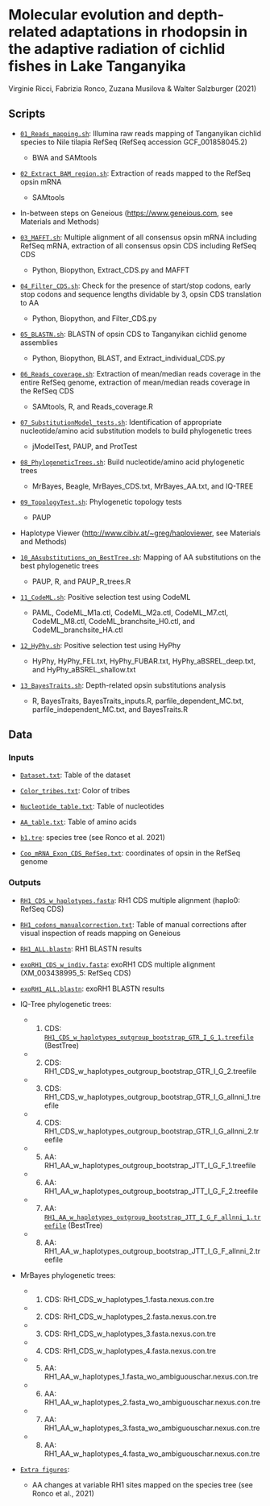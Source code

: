 # Molecular evolution and depth-related adaptations in rhodopsin in the adaptive radiation of cichlid fishes in Lake Tanganyika
Virginie Ricci, Fabrizia Ronco, Zuzana Musilova & Walter Salzburger (2021)

## Scripts

* [`01_Reads_mapping.sh`](Scripts/01_Reads_mapping.sh): Illumina raw reads mapping of Tanganyikan cichlid species to Nile tilapia RefSeq (RefSeq accession GCF_001858045.2)
  * BWA and SAMtools

* [`02_Extract_BAM_region.sh`](Scripts/02_Extract_BAM_region.sh): Extraction of reads mapped to the RefSeq opsin mRNA
  * SAMtools

* In-between steps on Geneious (https://www.geneious.com, see Materials and Methods)

* [`03_MAFFT.sh`](Scripts/03_MAFFT.sh): Multiple alignment of all consensus opsin mRNA including RefSeq mRNA, extraction of all consensus opsin CDS including RefSeq CDS
  * Python, Biopython, Extract_CDS.py and MAFFT

* [`04_Filter_CDS.sh`](Scripts/04_Filter_CDS.sh): Check for the presence of start/stop codons, early stop codons and sequence lengths dividable by 3, opsin CDS translation to AA
  * Python, Biopython, and Filter_CDS.py

* [`05_BLASTN.sh`](Scripts/05_BLASTN.sh): BLASTN of opsin CDS to Tanganyikan cichlid genome assemblies
  * Python, Biopython, BLAST, and Extract_individual_CDS.py

* [`06_Reads_coverage.sh`](Scripts/06_Reads_coverage.sh): Extraction of mean/median reads coverage in the entire RefSeq genome, extraction of mean/median reads coverage in the RefSeq CDS
  * SAMtools, R, and Reads_coverage.R

* [`07_SubstitutionModel_tests.sh`](Scripts/07_SubstitutionModel_tests.sh): Identification of appropriate nucleotide/amino acid substitution models to build phylogenetic trees
  * jModelTest, PAUP, and ProtTest

* [`08_PhylogeneticTrees.sh`](Scripts/08_PhylogeneticTrees.sh): Build nucleotide/amino acid phylogenetic trees
  * MrBayes, Beagle, MrBayes_CDS.txt, MrBayes_AA.txt, and IQ-TREE

* [`09_TopologyTest.sh`](Scripts/09_TopologyTest.sh): Phylogenetic topology tests
  * PAUP

* Haplotype Viewer (http://www.cibiv.at/~greg/haploviewer, see Materials and Methods)

* [`10_AAsubstitutions_on_BestTree.sh`](Scripts/10_AAsubstitutions_on_BestTree.sh): Mapping of AA substitutions on the best phylogenetic trees
  * PAUP, R, and PAUP_R_trees.R

* [`11_CodeML.sh`](Scripts/11_CodeML.sh): Positive selection test using CodeML
  * PAML, CodeML_M1a.ctl, CodeML_M2a.ctl, CodeML_M7.ctl, CodeML_M8.ctl,  CodeML_branchsite_H0.ctl, and CodeML_branchsite_HA.ctl

* [`12_HyPhy.sh`](Scripts/12_HyPhy.sh): Positive selection test using HyPhy
  * HyPhy, HyPhy_FEL.txt, HyPhy_FUBAR.txt, HyPhy_aBSREL_deep.txt, and HyPhy_aBSREL_shallow.txt

* [`13_BayesTraits.sh`](Scripts/13_BayesTraits.sh): Depth-related opsin substitutions analysis
  * R, BayesTraits, BayesTraits_inputs.R, parfile_dependent_MC.txt, parfile_independent_MC.txt, and BayesTraits.R

## Data

### Inputs

* [`Dataset.txt`](Data/Dataset.txt): Table of the dataset

* [`Color_tribes.txt`](Data/Color_tribes.txt): Color of tribes

* [`Nucleotide_table.txt`](Data/Nucleotide_table.txt): Table of nucleotides

* [`AA_table.txt`](Data/AA_table.txt): Table of amino acids

* [`b1.tre`](Data/b1.tre): species tree (see Ronco et al. 2021)

* [`Coo_mRNA_Exon_CDS_RefSeq.txt`](Data/Coo_mRNA_Exon_CDS_RefSeq.txt): coordinates of opsin in the RefSeq genome

### Outputs

* [`RH1_CDS_w_haplotypes.fasta`](Data/RH1_CDS_w_haplotypes.fasta): RH1 CDS multiple alignment (haplo0: RefSeq CDS)

* [`RH1_codons_manualcorrection.txt`](Data/RH1_codons_manualcorrection.txt): Table of manual corrections after visual inspection of reads mapping on Geneious

* [`RH1_ALL.blastn`](Data/RH1_ALL.blastn): RH1 BLASTN results

* [`exoRH1_CDS_w_indiv.fasta`](Data/exoRH1_CDS_w_indiv.fasta): exoRH1 CDS multiple alignment (XM_003438995_5: RefSeq CDS)

* [`exoRH1_ALL.blastn`](Data/exoRH1_ALL.blastn): exoRH1 BLASTN results

* IQ-Tree phylogenetic trees:
  - 1) CDS: [`RH1_CDS_w_haplotypes_outgroup_bootstrap_GTR_I_G_1.treefile`](Data/RH1_CDS_w_haplotypes_outgroup_bootstrap_GTR_I_G_1.treefile) (BestTree)
  * 2) CDS: RH1_CDS_w_haplotypes_outgroup_bootstrap_GTR_I_G_2.treefile
  * 3) CDS: RH1_CDS_w_haplotypes_outgroup_bootstrap_GTR_I_G_allnni_1.treefile
  * 4) CDS: RH1_CDS_w_haplotypes_outgroup_bootstrap_GTR_I_G_allnni_2.treefile

  * 5) AA: RH1_AA_w_haplotypes_outgroup_bootstrap_JTT_I_G_F_1.treefile
  * 6) AA: RH1_AA_w_haplotypes_outgroup_bootstrap_JTT_I_G_F_2.treefile
  * 7) AA: [`RH1_AA_w_haplotypes_outgroup_bootstrap_JTT_I_G_F_allnni_1.treefile`](Data/RH1_AA_w_haplotypes_outgroup_bootstrap_JTT_I_G_F_allnni_1.treefile) (BestTree)
  * 8) AA: RH1_AA_w_haplotypes_outgroup_bootstrap_JTT_I_G_F_allnni_2.treefile

* MrBayes phylogenetic trees:
  * 1) CDS: RH1_CDS_w_haplotypes_1.fasta.nexus.con.tre
  * 2) CDS: RH1_CDS_w_haplotypes_2.fasta.nexus.con.tre
  * 3) CDS: RH1_CDS_w_haplotypes_3.fasta.nexus.con.tre
  * 4) CDS: RH1_CDS_w_haplotypes_4.fasta.nexus.con.tre

  * 5) AA: RH1_AA_w_haplotypes_1.fasta_wo_ambiguouschar.nexus.con.tre
  * 6) AA: RH1_AA_w_haplotypes_2.fasta_wo_ambiguouschar.nexus.con.tre
  * 7) AA: RH1_AA_w_haplotypes_3.fasta_wo_ambiguouschar.nexus.con.tre
  * 8) AA: RH1_AA_w_haplotypes_4.fasta_wo_ambiguouschar.nexus.con.tre

* [`Extra figures`](Data/Extra_figures):
  * AA changes at variable RH1 sites mapped on the species tree (see Ronco et al., 2021)
